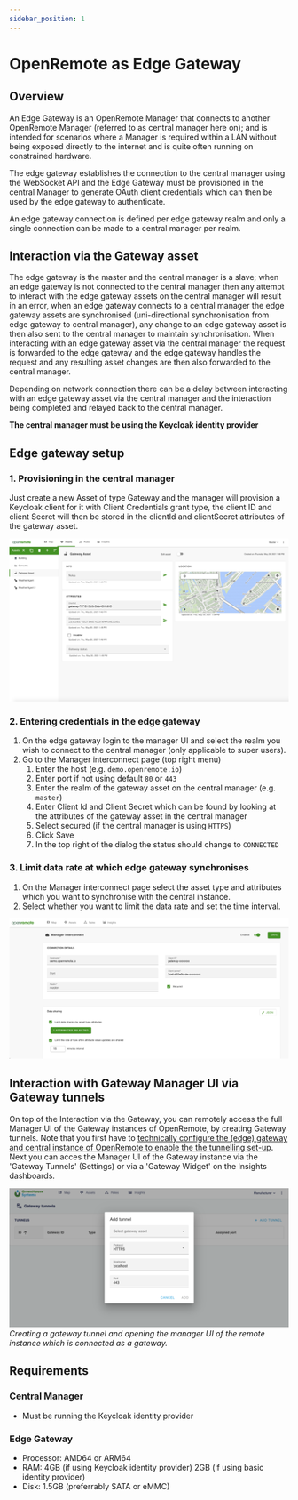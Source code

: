 ```yaml
---
sidebar_position: 1
---
```


# OpenRemote as Edge Gateway

## Overview
An Edge Gateway is an OpenRemote Manager that connects to another OpenRemote Manager (referred to as central manager here on); and is intended for scenarios where a Manager is required within a LAN without being exposed directly to the internet and is quite often running on constrained hardware.

The edge gateway establishes the connection to the central manager using the WebSocket API and the Edge Gateway must be provisioned in the central Manager to generate OAuth client credentials which can then be used by the edge gateway to authenticate.

An edge gateway connection is defined per edge gateway realm and only a single connection can be made to a central manager per realm.

## Interaction via the Gateway asset
The edge gateway is the master and the central manager is a slave; when an edge gateway is not connected to the central manager then any attempt to interact with the edge gateway assets on the central manager will result in an error, when an edge gateway connects to a central manager the edge gateway assets are synchronised (uni-directional synchronisation from edge gateway to central manager), any change to an edge gateway asset is then also sent to the central manager to maintain synchronisation. When interacting with an edge gateway asset via the central manager the request is forwarded to the edge gateway and the edge gateway handles the request and any resulting asset changes are then also forwarded to the central manager.

Depending on network connection there can be a delay between interacting with an edge gateway asset via the central manager and the interaction being completed and relayed back to the central manager.

**The central manager must be using the Keycloak identity provider**

## Edge gateway setup

### 1. Provisioning in the central manager
Just create a new Asset of type Gateway and the manager will provision a Keycloak client for it with Client Credentials grant type, the client ID and client Secret will then be stored in the clientId and clientSecret attributes of the gateway asset.

![](img/manager-gateway-asset.png)

### 2. Entering credentials in the edge gateway
   1. On the edge gateway login to the manager UI and select the realm you wish to connect to the central manager (only applicable to super users).
   1. Go to the Manager interconnect page (top right menu)
      1. Enter the host (e.g. `demo.openremote.io`)
      1. Enter port if not using default `80` or `443`
      1. Enter the realm of the gateway asset on the central manager (e.g. `master`)
      1. Enter Client Id and Client Secret which can be found by looking at the attributes of the gateway asset in the central manager
      1. Select secured (if the central manager is using `HTTPS`)
      1. Click Save
      1. In the top right of the dialog the status should change to `CONNECTED`

### 3. Limit data rate at which edge gateway synchronises
   1. On the Manager interconnect page select the asset type and attributes which you want to synchronise with the central instance.
   2. Select whether you want to limit the data rate and set the time interval.
      
![image](img/manager-interconnect-rate.png)

## Interaction with Gateway Manager UI via Gateway tunnels

On top of the Interaction via the Gateway, you can remotely access the full Manager UI of the Gateway instances of OpenRemote, by creating Gateway tunnels. Note that you first have to [technically configure the (edge) gateway and central instance of OpenRemote to enable the the tunnelling set-up](../../developer-guide/gateway-tunnelling-setup.md). Next you can acces the Manager UI of the Gateway instance via the 'Gateway Tunnels' (Settings) or via a 'Gateway Widget' on the Insights dashboards.

![](img/create-gateway-tunnel.png)
_Creating a gateway tunnel and opening the manager UI of the remote instance which is connected as a gateway._

## Requirements
### Central Manager
- Must be running the Keycloak identity provider

### Edge Gateway
- Processor: AMD64 or ARM64
- RAM: 4GB (if using Keycloak identity provider) 2GB (if using basic identity provider)
- Disk: 1.5GB (preferrably SATA or eMMC)
